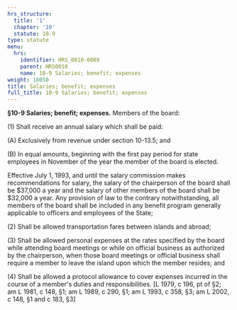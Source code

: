```yaml
---
hrs_structure:
  title: '1'
  chapter: '10'
  statute: 10-9
type: statute
menu:
  hrs:
    identifier: HRS_0010-0009
    parent: HRS0010
    name: 10-9 Salaries; benefit; expenses
weight: 18050
title: Salaries; benefit; expenses
full_title: 10-9 Salaries; benefit; expenses
---
```

**§10-9 Salaries; benefit; expenses.** Members of the board:

(1) Shall receive an annual salary which shall be paid:

(A) Exclusively from revenue under section 10-13.5; and

(B) In equal amounts, beginning with the first pay period for state employees in November of the year the member of the board is elected.

Effective July 1, 1993, and until the salary commission makes recommendations for salary, the salary of the chairperson of the board shall be $37,000 a year and the salary of other members of the board shall be $32,000 a year. Any provision of law to the contrary notwithstanding, all members of the board shall be included in any benefit program generally applicable to officers and employees of the State;

(2) Shall be allowed transportation fares between islands and abroad;

(3) Shall be allowed personal expenses at the rates specified by the board while attending board meetings or while on official business as authorized by the chairperson, when those board meetings or official business shall require a member to leave the island upon which the member resides; and

(4) Shall be allowed a protocol allowance to cover expenses incurred in the course of a member's duties and responsibilities. [L 1979, c 196, pt of §2; am L 1981, c 148, §1; am L 1989, c 290, §1; am L 1993, c 358, §3; am L 2002, c 148, §1 and c 183, §3]